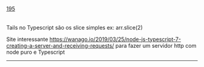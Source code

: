 [195](https://github.com/guilhermeprokisch/ideias/issues/195) 
###### 

Tails no Typescript são os slice simples ex: arr.slice(2)


Site interessante https://wanago.io/2019/03/25/node-js-typescript-7-creating-a-server-and-receiving-requests/ para fazer um servidor http com node puro e Typescript

-------------------------------------------------------------------------------

